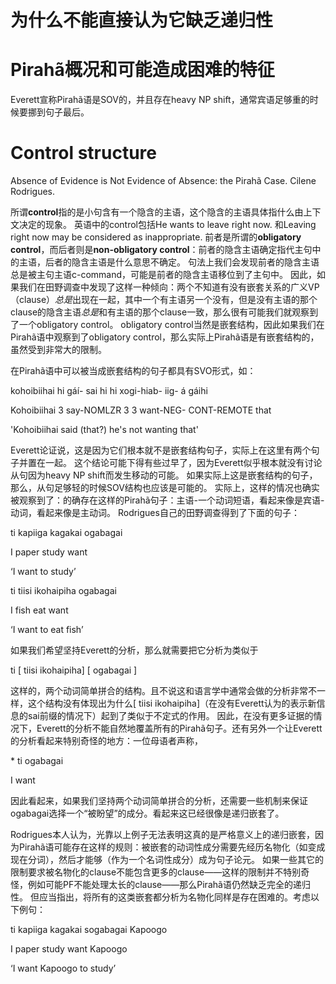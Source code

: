 # 为什么不能直接认为它缺乏递归性

# Pirahã概况和可能造成困难的特征

Everett宣称Pirahã语是SOV的，并且存在heavy NP shift，通常宾语足够重的时候要挪到句子最后。

# Control structure

Absence of Evidence is Not Evidence of Absence: the Pirahã Case. Cilene Rodrigues.

所谓**control**指的是小句含有一个隐含的主语，这个隐含的主语具体指什么由上下文决定的现象。
英语中的control包括He wants to leave right now. 和Leaving right now may be considered as inappropriate.
前者是所谓的**obligatory control**，而后者则是**non-obligatory control**：前者的隐含主语确定指代主句中的主语，后者的隐含主语是什么意思不确定。
句法上我们会发现前者的隐含主语总是被主句主语c-command，可能是前者的隐含主语移位到了主句中。
因此，如果我们在田野调查中发现了这样一种倾向：两个不知道有没有嵌套关系的广义VP（clause）*总是*出现在一起，其中一个有主语另一个没有，但是没有主语的那个clause的隐含主语*总是*和有主语的那个clause一致，那么很有可能我们就观察到了一个obligatory control。
obligatory control当然是嵌套结构，因此如果我们在Pirahã语中观察到了obligatory control，那么实际上Pirahã语是有嵌套结构的，虽然受到非常大的限制。

在Pirahã语中可以被当成嵌套结构的句子都具有SVO形式，如：

kohoibiihai hi gáí- sai hi hi xogi-hiab- iig- á gáihi

Kohoibiihai 3 say-NOMLZR 3 3 want-NEG- CONT-REMOTE that

'Kohoibiihai said (that?) he's not wanting that'

Everett论证说，这是因为它们根本就不是嵌套结构句子，实际上在这里有两个句子并置在一起。
这个结论可能下得有些过早了，因为Everett似乎根本就没有讨论从句因为heavy NP shift而发生移动的可能。
如果实际上这是嵌套结构的句子，那么，从句足够轻的时候SOV结构也应该是可能的。
实际上，这样的情况也确实被观察到了：的确存在这样的Pirahã句子：主语-一个动词短语，看起来像是宾语-动词，看起来像是主动词。
Rodrigues自己的田野调查得到了下面的句子：

ti kapiiga kagakai ogabagai 

 I paper study want

 ‘I want to study’

 ti tiisi ikohaipiha ogabagai

I fish eat want

‘I want to eat fish’ 

如果我们希望坚持Everett的分析，那么就需要把它分析为类似于

 ti [ tiisi ikohaipiha] [ ogabagai ]

这样的，两个动词简单拼合的结构。且不说这和语言学中通常会做的分析非常不一样，这个结构没有体现出为什么[ tiisi ikohaipiha]（在没有Everett认为的表示新信息的sai前缀的情况下）起到了类似于不定式的作用。
因此，在没有更多证据的情况下，Everett的分析不能自然地覆盖所有的Pirahã句子。还有另外一个让Everett的分析看起来特别奇怪的地方：一位母语者声称，

\* ti ogabagai

I want

因此看起来，如果我们坚持两个动词简单拼合的分析，还需要一些机制来保证ogabagai选择一个“被盼望”的成分。看起来这已经很像是递归嵌套了。

Rodrigues本人认为，光靠以上例子无法表明这真的是严格意义上的递归嵌套，因为Pirahã语可能存在这样的规则：被嵌套的动词性成分需要先经历名物化（如变成现在分词），然后才能够（作为一个名词性成分）成为句子论元。
如果一些其它的限制要求被名物化的clause不能包含更多的clause——这样的限制并不特别奇怪，例如可能PF不能处理太长的clause——那么Pirahã语仍然缺乏完全的递归性。
但应当指出，将所有的这类嵌套都分析为名物化同样是存在困难的。考虑以下例句：

ti kapiiga kagakai sogabagai Kapoogo

I paper study want Kapoogo

‘I want Kapoogo to study’ 
